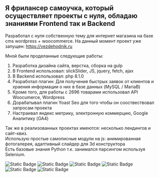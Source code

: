 ## Я фрилансер самоучка, который осуществляет проекты с нуля, обладаю знаниями Frontend так и Backend
Разработал с нуля собственную тему для интернет магазина на базе cms wordpress + woocommerce.
На данный момент проект уже запущен:
https://vezdehodnik.ru

Мной были проделанные следующие работы:
1. Разработка дизайна сайта, верстка, сборка на gulp
2. В Frontend использовал: slickSlider, JS, jquery, fetch, ajax
3. В Backend использовал: php 8.1.0
4. Разработал плагин: Для получения быстрых заявок от клиентов и храения информации о них в базе данных (MySQL / MariaB)
5. Кроме того, для работы с 2696 товарами использовал API Woocumerce, Wordpress
6. Дорабатывал плагин Yoast Seo для того чтобы он сооствествовал запросам проекта
7. Настраивал яндекс метрику, электронную коммерцию, Google Аналитику (GA4)

Так же в реализованных проектах имеются: несколько лендингов и сайт-квиз.  
Использую простые самописные модули на js: анимированная фотогалерея, адаптивный слайдер для 3d конструктора  
Есть базовые знания Python т.к. занимался парсингом используя Selenium.

![Static Badge](https://img.shields.io/badge/8.1.0-%23777BB4?style=for-the-badge&logo=php&logoColor=white&logoSize=auto) ![Static Badge](https://img.shields.io/badge/es6-%23000?style=for-the-badge&logo=javascript&logoSize=auto) ![Static Badge](https://img.shields.io/badge/jquery-%230769AD?style=for-the-badge&logo=jquery&logoSize=auto) ![Static Badge](https://img.shields.io/badge/3.12.3-%23f3f3f3?style=for-the-badge&logo=python&logoSize=auto) ![Static Badge](https://img.shields.io/badge/mysql-%23f3f3f3?style=for-the-badge&logo=mysql&logoSize=auto) ![Static Badge](https://img.shields.io/badge/gulp-%23CF4647?style=for-the-badge&logo=gulp&logoSize=auto&color=white)





